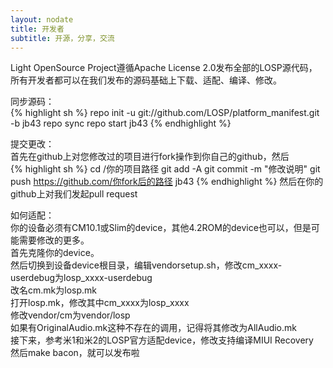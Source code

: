 ```yaml
---
layout: nodate
title: 开发者
subtitle: 开源，分享，交流
---
```

Light OpenSource Project遵循Apache License 2.0发布全部的LOSP源代码，所有开发者都可以在我们发布的源码基础上下载、适配、编译、修改。

同步源码：  
{% highlight sh %}
repo init -u git://github.com/LOSP/platform_manifest.git -b jb43
repo sync
repo start jb43
{% endhighlight %}

提交更改：  
首先在github上对您修改过的项目进行fork操作到你自己的github，然后  
{% highlight sh %}
cd /你的项目路径
git add -A
git commit -m "修改说明"
git push https://github.com/你fork后的路径 jb43
{% endhighlight %}
然后在你的github上对我们发起pull request

如何适配：  
你的设备必须有CM10.1或Slim的device，其他4.2ROM的device也可以，但是可能需要修改的更多。  
首先克隆你的device。  
然后切换到设备device根目录，编辑vendorsetup.sh，修改cm_xxxx-userdebug为losp_xxxx-userdebug  
改名cm.mk为losp.mk  
打开losp.mk，修改其中cm\_xxxx为losp\_xxxx  
修改vendor/cm为vendor/losp  
如果有OriginalAudio.mk这种不存在的调用，记得将其修改为AllAudio.mk  
接下来，参考米1和米2的LOSP官方适配device，修改支持编译MIUI Recovery  
然后make bacon，就可以发布啦  
